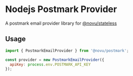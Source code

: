 # Nodejs Postmark Provider

A postmark email provider library for [@novu/stateless](https://github.com/khulnasoft/teleflow)

## Usage

```javascript
import { PostmarkEmailProvider } from '@novu/postmark';

const provider = new PostmarkEmailProvider({
  apiKey: process.env.POSTMARK_API_KEY
});
```
